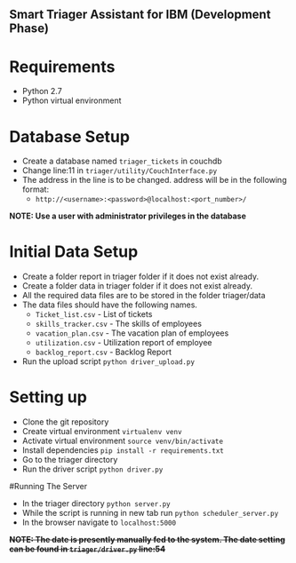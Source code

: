 ## Smart Triager Assistant for IBM (Development Phase)

# Requirements

- Python 2.7
- Python virtual environment

# Database Setup

- Create a database named ```triager_tickets``` in couchdb
- Change line:11 in ```triager/utility/CouchInterface.py```
- The address in the line is to be changed. address will be in the following format:
	- ```http://<username>:<password>@localhost:<port_number>/```

**NOTE: Use a user with administrator privileges in the database**

# Initial Data Setup

- Create a folder report in triager folder if it does not exist already.
- Create a folder data in triager folder if it does not exist already.
- All the required data files are to be stored in the folder triager/data
- The data files should have the following names.
	- ```Ticket_list.csv``` \- List of tickets
	- ```skills_tracker.csv``` \- The skills of employees
	- ```vacation_plan.csv``` \- The vacation plan of employees
	- ```utilization.csv``` \- Utilization report of employee
	- ```backlog_report.csv``` \- Backlog Report
- Run the upload script ```python driver_upload.py```

# Setting up

- Clone the git repository
- Create virtual environment ```virtualenv venv```
- Activate virtual environment ```source venv/bin/activate```
- Install dependencies ```pip install -r requirements.txt```
- Go to the triager directory
- Run the driver script ```python driver.py```

#Running The Server

- In the triager directory ```python server.py```
- While the script is running in new tab run ```python scheduler_server.py```
- In the browser navigate to ```localhost:5000```

~~**NOTE: The date is presently manually fed to the system. The date setting can be found in ```triager/driver.py``` line:54**~~